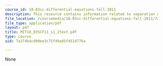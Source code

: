 ```yaml
---
course_id: 18-03sc-differential-equations-fall-2011
description: This resource contains information related to separation of variables.
file_location: /coursemedia/18-03sc-differential-equations-fall-2011/7a374b4cd00ee3c75f49a85f451d776a_MIT18_03SCF11_s1_2text.pdf
file_type: application/pdf
layout: pdf
title: MIT18_03SCF11_s1_2text.pdf
type: course
uid: 7a374b4cd00ee3c75f49a85f451d776a

---
```

None